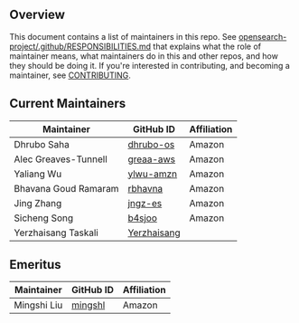## Overview

This document contains a list of maintainers in this repo. See [opensearch-project/.github/RESPONSIBILITIES.md](https://github.com/opensearch-project/.github/blob/main/RESPONSIBILITIES.md#maintainer-responsibilities) that explains what the role of maintainer means, what maintainers do in this and other repos, and how they should be doing it. If you're interested in contributing, and becoming a maintainer, see [CONTRIBUTING](CONTRIBUTING.md).

## Current Maintainers

| Maintainer  | GitHub ID                                                 | Affiliation |
| ----------- | --------------------------------------------------------- | ----------- |
| Dhrubo Saha | [dhrubo-os](https://github.com/dhrubo-os)                 | Amazon      |
| Alec Greaves-Tunnell | [greaa-aws](https://github.com/greaa-aws)        | Amazon      |
| Yaliang Wu  | [ylwu-amzn](https://github.com/ylwu-amzn)                 | Amazon      |
| Bhavana Goud Ramaram | [rbhavna](https://github.com/rbhavna)            | Amazon      |
| Jing Zhang           | [jngz-es](https://github.com/jngz-es)            | Amazon      |
| Sicheng Song         | [b4sjoo](https://github.com/b4sjoo)              | Amazon      |
| Yerzhaisang Taskali  | [Yerzhaisang](https://github.com/Yerzhaisang)    |             |


## Emeritus

| Maintainer             | GitHub ID                                   | Affiliation |
|----------------------|---------------------------------------------|-------------|
| Mingshi Liu       | [mingshl](https://github.com/mingshl)           | Amazon      |